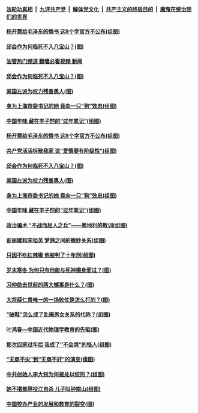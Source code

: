 ####  [法轮功真相](../../../../basic/blob/master/README.md?t=01140012) &nbsp;|&nbsp; [九评共产党](../../../../9ping.md/blob/master/README.md?t=01140012) &nbsp;|&nbsp; [解体党文化](../../../../jtdwh.md/blob/master/README.md?t=01140012)  &nbsp;|&nbsp; [共产主义的终极目的](../../../../gczydzjmd.md/blob/master/README.md?t=01140012) &nbsp;|&nbsp; [魔鬼在统治我们的世界](../../../../mgztzwmdsj.md/blob/master/README.md?t=01140012) 


#### [杨开慧给毛泽东的情书 这8个字官方不公布(组图)](../pages/p6/1021572.md?t=01140012) 

#### [邱会作为何临死不入八宝山？(图)](../pages/p6/1026055.md?t=01140012) 
#### [油管热门频道 翻墙必看视频 新闻](http://129.146.143.75:81/youtube.html?01140012)
#### [邱会作为何临死不入八宝山？(图)](../pages/p6/1026055.md?t=01140012) 

#### [美国左派为权力残害黑人(图)](../pages/p6/1025976.md?t=01140012) 

#### [身为上海市委书记的她 竟向一只“狗”效忠(组图)](../pages/p6/1026319.md?t=01140012) 

#### [中国年味 藏在丰子恺的“过年笔记”(组图)](../pages/p6/1024776.md?t=01140012) 


#### [杨开慧给毛泽东的情书 这8个字官方不公布(组图)](../pages/p6/1021572.md?t=01140012) 

#### [共产党活活拆散我家 说“爱情要有阶级性”(组图)](../pages/p6/1026363.md?t=01140012) 

#### [邱会作为何临死不入八宝山？(图)](../pages/p6/1026055.md?t=01140012) 

#### [美国左派为权力残害黑人(图)](../pages/p6/1025976.md?t=01140012) 

#### [身为上海市委书记的她 竟向一只“狗”效忠(组图)](../pages/p6/1026319.md?t=01140012) 

#### [中国年味 藏在丰子恺的“过年笔记”(组图)](../pages/p6/1024776.md?t=01140012) 

#### [政治骗术 “不战而屈人之兵”——奥地利的教训(组图)](../pages/p6/1026307.md?t=01140012) 

#### [彭丽媛和宋祖英 梦鸽之间的微妙关系(组图)](../pages/p6/1026160.md?t=01140012) 

#### [只因不吃红辣椒 他被判了十年刑(组图)](../pages/p6/1026243.md?t=01140012) 

#### [岁末寒冬 为何只有他能与死神擦身而过？(图)](../pages/p6/1026208.md?t=01140012) 

#### [习仲勋去世前的两大憾事是什么？(图)](../pages/p6/1026044.md?t=01140012) 

#### [大将薛仁贵唯一的一场败仗是怎么打的？(图)](../pages/p6/1026169.md?t=01140012) 

#### [“破鞋”怎么成了乱搞男女关系的代称？(组图)](../pages/p6/1026157.md?t=01140012) 

#### [叶鸿眷––中国近代物理学教育的先驱(图)](../pages/p6/1025770.md?t=01140012) 

#### [那次回家过年后 我成了“不会哭”的怪人(组图)](../pages/p6/1024782.md?t=01140012) 

#### [“无商不尖”到“无商不奸”的演变(组图)](../pages/p6/1024772.md?t=01140012) 

#### [中共创始人李大钊为何被处以绞刑？(组图)](../pages/p6/1025595.md?t=01140012) 

#### [她不堪羞辱投江自杀 儿子叫钟南山(组图)](../pages/p6/1025901.md?t=01140012) 

#### [中国校办产业的发展和教育的裂变(图)](../pages/p6/1025768.md?t=01140012) 

<img src='http://gfw-breaker.win/goodnews/indexes/p6.md' width='0px' height='0px'/>
